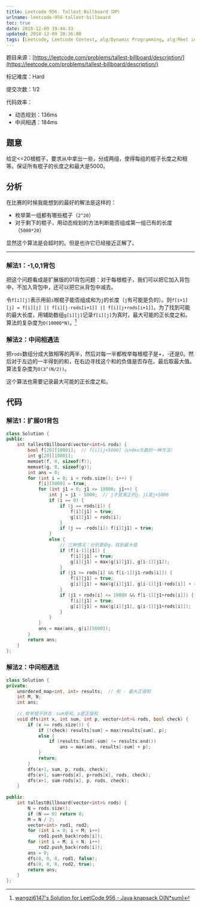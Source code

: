 ```yaml
---
title: Leetcode 956. Tallest Billboard（DP）
urlname: leetcode-956-tallest-billboard
toc: true
date: 2018-12-09 19:44:33
updated: 2018-12-09 20:36:00
tags: [Leetcode, Leetcode Contest, alg:Dynamic Programming, alg:Meet in the Middle]
---
```


题目来源：[https://leetcode.com/problems/tallest-billboard/description/](https://leetcode.com/problems/tallest-billboard/description/)

标记难度：Hard

提交次数：1/2

代码效率：

* 动态规划：136ms
* 中间相遇：184ms

## 题意

给定<=20根棍子，要求从中拿出一些，分成两组，使得每组的棍子长度之和相等。保证所有棍子的长度之和最大是5000。

## 分析

在比赛的时候我能想到的最好的解法是这样的：

* 枚举第一组都有哪些棍子（`2^20`）
* 对于剩下的棍子，用动态规划的方法判断能否组成第一组已有的长度（`5000*20`）

显然这个算法是会超时的。但是也许它已经接近正解了。

---

### 解法1：-1,0,1背包

把这个问题看成是扩展版的01背包问题：对于每根棍子，我们可以把它加入背包中，不加入背包中，还可以把它从背包中减去。

令`f[i][j]`表示用前`i`根棍子能否组成和为`j`的长度（`j`有可能是负的）。则`f[i+1][j] = f[i][j] || f[i][j-rods[i+1]] || f[i][j+rods[i+1]]`。为了找到可能的最大长度，用辅助数组`g[i][j]`记录`f[i][j]`为真时，最大可能的正长度之和。算法的复杂度为`O(10000*N)`。[^wangzi]

[^wangzi]: [wangzi6147's Solution for LeetCode 956 - Java knapsack O(N*sum)](https://leetcode.com/problems/tallest-billboard/discuss/203261/Java-knapsack-O%28N*sum%29)

### 解法2：中间相遇法

把`rods`数组分成大致相等的两半，然后对每一半都枚举每根棍子是+，-还是0。然后对于左边的一半得到的和，在右边寻找这个和的负值是否存在。最后取最大值。算法复杂度为`O(3^(N/2))`。

这个算法也需要记录最大可能的正长度之和。

## 代码

### 解法1：扩展01背包

```cpp
class Solution {
public:
    int tallestBillboard(vector<int>& rods) {
        bool f[20][10001];  // f[i][j+5000]（index负数的一种方法）
        int g[20][10001];
        memset(f, 0, sizeof(f));
        memset(g, 0, sizeof(g));
        int ans = 0;
        for (int i = 0; i < rods.size(); i++) {
            f[i][5000] = true;
            for (int j1 = 0; j1 <= 10000; j1++) {
                int j = j1 - 5000;  // j才是真正的j，j1是j+5000
                if (i == 0) {
                    if (j == rods[i]) {
                        f[i][j1] = true;
                        g[i][j1] = rods[i];
                    }
                    if (j == -rods[i]) f[i][j1] = true;
                }
                else {
                    // 三种情况：分别更新g，找到最大值
                    if (f[i-1][j1]) {
                        f[i][j1] = true;
                        g[i][j1] = max(g[i][j1], g[i-1][j1]);
                    }
                    if (j1 >= rods[i] && f[i-1][j1-rods[i]]) {
                        f[i][j1] = true;
                        g[i][j1] = max(g[i][j1], g[i-1][j1-rods[i]] + rods[i]);
                    }
                    if (j1 + rods[i] <= 10000 && f[i-1][j1+rods[i]]) {
                        f[i][j1] = true;
                        g[i][j1] = max(g[i][j1], g[i-1][j1+rods[i]]);
                    }
                }
            }
            ans = max(ans, g[i][5000]);
        }
        return ans;
    }
};
```

### 解法2：中间相遇法

```cpp
class Solution {
private:
    unordered_map<int, int> results;  // 和 - 最大正值和
    int M, N;
    int ans;
    
    // 枚举棍子状态：sum是和，p是正值和
    void dfs(int x, int sum, int p, vector<int>& rods, bool check) {
        if (x >= rods.size()) {
            if (!check) results[sum] = max(results[sum], p);
            else {
                if (results.find(-sum) != results.end())
                    ans = max(ans, results[-sum] + p);
            }
            return;
        }
        dfs(x+1, sum, p, rods, check);
        dfs(x+1, sum+rods[x], p+rods[x], rods, check);
        dfs(x+1, sum-rods[x], p, rods, check);
    }
    
public:
    int tallestBillboard(vector<int>& rods) {
        N = rods.size();
        if (N == 0) return 0;
        M = N / 2;
        vector<int> rod1, rod2;
        for (int i = 0; i < M; i++)
            rod1.push_back(rods[i]);
        for (int i = M; i < N; i++)
            rod2.push_back(rods[i]);
        ans = 0;
        dfs(0, 0, 0, rod1, false);
        dfs(0, 0, 0, rod2, true);
        return ans;
    }
};
```